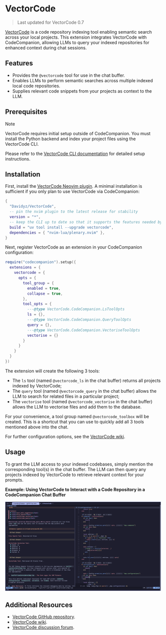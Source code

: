 # VectorCode

> Last updated for VectorCode 0.7

[VectorCode](https://github.com/Davidyz/VectorCode) is a code repository indexing tool enabling semantic search across your local projects. This extension integrates VectorCode with CodeCompanion, allowing LLMs to query your indexed repositories for enhanced context during chat sessions.

## Features

- Provides the `@vectorcode` tool for use in the chat buffer.
- Enables LLMs to perform semantic searches across multiple indexed local code repositories.
- Supplies relevant code snippets from your projects as context to the LLM.

## Prerequisites

> [!NOTE]
> VectorCode requires initial setup outside of CodeCompanion. You must install the Python backend and index your project files using the VectorCode CLI.

Please refer to the [VectorCode CLI documentation](https://github.com/Davidyz/VectorCode/blob/main/docs/cli.md) for detailed setup instructions.

## Installation

First, install the [VectorCode Neovim plugin](https://github.com/Davidyz/VectorCode/blob/main/docs/neovim.md). A minimal installation is sufficient if you only plan to use VectorCode via CodeCompanion:

```lua
{
  "Davidyz/VectorCode",
  -- pin the nvim plugin to the latest release for stability
  version = "*",
  -- keep the CLI up to date so that it supports the features needed by the lua binding
  build = "uv tool install --upgrade vectorcode",
  dependencies = { "nvim-lua/plenary.nvim" },
}
```

Next, register VectorCode as an extension in your CodeCompanion configuration:

```lua
require("codecompanion").setup({
  extensions = {
    vectorcode = {
      opts = {
        tool_group = {
          enabled = true,
          collapse = true,
        },
        tool_opts = {
          ---@type VectorCode.CodeCompanion.LsToolOpts
          ls = {},
          ---@type VectorCode.CodeCompanion.QueryToolOpts
          query = {},
          ---@type VectorCode.CodeCompanion.VectoriseToolOpts
          vectorise = {}
        }
      }
    }
  }
})
```

The extension will create the following 3 tools:

- The `ls` tool (named `@vectorcode_ls` in the chat buffer) returns all projects indexed by VectorCode;
- The `query` tool (named `@vectorcode_query` in the chat buffer) allows the LLM to search for related files in a particular
  project;
- The `vectorise` tool (named `@vectorcode_vectorise` in the chat buffer) allows
  the LLM to vectorise files and add them to the database.

For your convenience, a tool group named `@vectorcode_toolbox` will be created.
This is a shortcut that you can use to quickly add all 3 tools mentioned above
into the chat.

For further configuration options, see the [VectorCode wiki](https://github.com/Davidyz/VectorCode/wiki/Neovim-Integrations).

## Usage

To grant the LLM access to your indexed codebases, simply mention the corresponding tool(s) in the chat buffer. 
The LLM can then query any projects indexed by VectorCode to retrieve relevant context for your prompts.

**Example: Using VectorCode to Interact with a Code Repository in a CodeCompanion Chat Buffer**

![](https://github.com/Davidyz/VectorCode/blob/main/images/codecompanion_chat.png?raw=true)

## Additional Resources

- [VectorCode GitHub repository](https://github.com/Davidyz/VectorCode).
- [VectorCode wiki](https://github.com/Davidyz/VectorCode/wiki).
- [VectorCode discussion forum](https://github.com/Davidyz/VectorCode/discussions).
